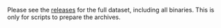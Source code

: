 Please see the [releases](https://github.com/sola-st/WasmBench/releases) for the full dataset, including all binaries. This is only for scripts to prepare the archives.

